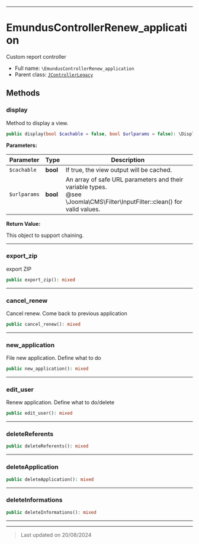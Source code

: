 ***

# EmundusControllerRenew_application

Custom report controller



* Full name: `\EmundusControllerRenew_application`
* Parent class: [`JControllerLegacy`](./JControllerLegacy.md)




## Methods


### display

Method to display a view.

```php
public display(bool $cachable = false, bool $urlparams = false): \DisplayController
```








**Parameters:**

| Parameter | Type | Description |
|-----------|------|-------------|
| `$cachable` | **bool** | If true, the view output will be cached. |
| `$urlparams` | **bool** | An array of safe URL parameters and their variable types.<br />@see        \Joomla\CMS\Filter\InputFilter::clean() for valid values. |


**Return Value:**

This object to support chaining.





***

### export_zip

export ZIP

```php
public export_zip(): mixed
```













***

### cancel_renew

Cancel renew. Come back to previous application

```php
public cancel_renew(): mixed
```













***

### new_application

File new application. Define what to do

```php
public new_application(): mixed
```













***

### edit_user

Renew application. Define what to do/delete

```php
public edit_user(): mixed
```













***

### deleteReferents



```php
public deleteReferents(): mixed
```













***

### deleteApplication



```php
public deleteApplication(): mixed
```













***

### deleteInformations



```php
public deleteInformations(): mixed
```













***


***
> Last updated on 20/08/2024
